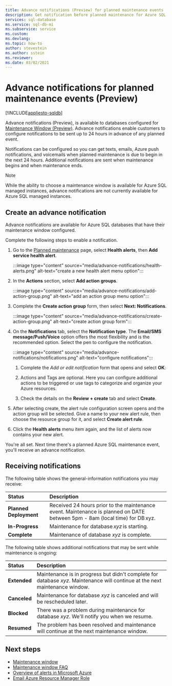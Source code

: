 ```yaml
---
title: Advance notifications (Preview) for planned maintenance events
description: Get notification before planned maintenance for Azure SQL Database.
services: sql-database
ms.service: sql-db-mi
ms.subservice: service
ms.custom: 
ms.devlang: 
ms.topic: how-to
author: stevestein
ms.author: sstein
ms.reviewer: 
ms.date: 03/02/2021
---
```

# Advance notifications for planned maintenance events (Preview)
[!INCLUDE[appliesto-sqldb](../includes/appliesto-sqldb.md)]

Advance notifications (Preview), is available to databases configured for [Maintenance Window (Preview)](maintenance-window.md). Advance notifications enable customers to configure notifications to be sent up to 24 hours in advance of any planned event.

Notifications can be configured so you can get texts, emails, Azure push notifications, and voicemails when planned maintenance is due to begin in the next 24 hours. Additional notifications are sent when maintenance begins and when maintenance ends.

> [!Note]
> While the ability to choose a maintenance window is available for Azure SQL managed instances, advance notifications are not currently available for Azure SQL managed instances.

## Create an advance notification

Advance notifications are available for Azure SQL databases that have their maintenance window configured. 

Complete the following steps to enable a notification.  

1. Go to the [Planned maintenance](https://portal.azure.com/#blade/Microsoft_Azure_Health/AzureHealthBrowseBlade/plannedMaintenance) page, select **Health alerts**, then **Add service health alert**.

    :::image type="content" source="media/advance-notifications/health-alerts.png" alt-text="create a new health alert menu option":::

2. In the **Actions** section, select **Add action groups**. 

    :::image type="content" source="media/advance-notifications/add-action-group.png" alt-text="add an action group menu option":::

3. Complete the **Create action group** form, then select **Next: Notifications**.  

    :::image type="content" source="media/advance-notifications/create-action-group.png" alt-text="create action group form":::

1. On the **Notifications** tab, select the **Notification type**. The **Email/SMS message/Push/Voice** option offers the most flexibility and is the recommended option. Select the pen to configure the notification.  

    :::image type="content" source="media/advance-notifications/notifications.png" alt-text="configure notifications":::



   1. Complete the *Add or edit notification* form that opens and select **OK**: 

   2. Actions and Tags are optional. Here you can configure additional actions to be triggered or use tags to categorize and organize your Azure resources. 

   4. Check the details on the **Review + create** tab and select **Create**. 

7. After selecting create, the alert rule configuration screen opens and the action group will be selected. Give a name to your new alert rule, then choose the resource group for it, and select **Create alert rule**. 

8. Click the **Health alerts** menu item again, and the list of alerts now contains your new alert. 


You're all set. Next time there's a planned Azure SQL maintenance event, you'll receive an advance notification.

## Receiving notifications

The following table shows the general-information notifications you may receive: 

|Status|Description|
|:---|:---|
|**Planned Deployment**| Received 24 hours prior to the maintenance event. Maintenance is planned on DATE between 5pm - 8am (local time) for DB xyz.|
|**In-Progress** | Maintenance for database *xyz* is starting.| 
|**Complete** | Maintenance of database *xyz* is complete. |

The following table shows additional notifications that may be sent while maintenance is ongoing: 

|Status|Description|
|:---|:---|
|**Extended** | Maintenance is in progress but didn't complete for database *xyz*. Maintenance will continue at the next maintenance window.| 
|**Canceled**| Maintenance for database *xyz* is canceled and will be rescheduled later. |
|**Blocked**|There was a problem during maintenance for database *xyz*. We'll notify you when we resume.| 
|**Resumed**|The problem has been resolved and maintenance will continue at the next maintenance window.|


## Next steps

- [Maintenance window](maintenance-window.md)
- [Maintenance window FAQ](maintenance-window-faq.yml)
- [Overview of alerts in Microsoft Azure](../../azure-monitor/platform/alerts-overview.md)
- [Email Azure Resource Manager Role](../../azure-monitor/platform/action-groups.md#email-azure-resource-manager-role)